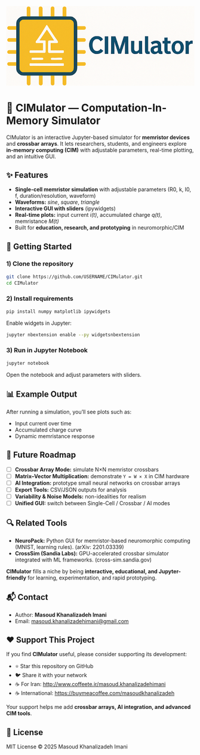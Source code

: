 <p align="center">
  <img src="assets/CIMulator-v1.png" alt="CIMulator Logo" width="640"/>
</p>

# 🧠 CIMulator — Computation-In-Memory Simulator

CIMulator is an interactive Jupyter-based simulator for **memristor devices** and **crossbar arrays**. It lets researchers, students, and engineers explore **in-memory computing (CIM)** with adjustable parameters, real-time plotting, and an intuitive GUI.

## ✨ Features

- **Single-cell memristor simulation** with adjustable parameters (R0, k, I0, f, duration/resolution, waveform)
- **Waveforms:** *sine*, *square*, *triangle*
- **Interactive GUI with sliders** (ipywidgets)
- **Real-time plots:** input current *i(t)*, accumulated charge *q(t)*, memristance *M(t)*
- Built for **education, research, and prototyping** in neuromorphic/CIM

## 🚀 Getting Started

### 1) Clone the repository

```bash
git clone https://github.com/USERNAME/CIMulator.git
cd CIMulator
```

### 2) Install requirements

```bash
pip install numpy matplotlib ipywidgets
```

Enable widgets in Jupyter:

```bash
jupyter nbextension enable --py widgetsnbextension
```

### 3) Run in Jupyter Notebook

```bash
jupyter notebook
```

Open the notebook and adjust parameters with sliders.

## 📊 Example Output

After running a simulation, you’ll see plots such as:
- Input current over time
- Accumulated charge curve
- Dynamic memristance response

## 🧩 Future Roadmap

- [ ] **Crossbar Array Mode:** simulate N×N memristor crossbars  
- [ ] **Matrix–Vector Multiplication:** demonstrate `Y = W × X` in CIM hardware  
- [ ] **AI Integration:** prototype small neural networks on crossbar arrays  
- [ ] **Export Tools:** CSV/JSON outputs for analysis  
- [ ] **Variability & Noise Models:** non-idealities for realism  
- [ ] **Unified GUI:** switch between Single-Cell / Crossbar / AI modes

## 🔍 Related Tools

- **NeuroPack:** Python GUI for memristor-based neuromorphic computing (MNIST, learning rules). (arXiv: 2201.03339)  
- **CrossSim (Sandia Labs):** GPU-accelerated crossbar simulator integrated with ML frameworks. (cross-sim.sandia.gov)

**CIMulator** fills a niche by being **interactive, educational, and Jupyter-friendly** for learning, experimentation, and rapid prototyping.

## 📬 Contact

- Author: **Masoud Khanalizadeh Imani**  
- Email: masoud.khanalizadehimani@gmail.com

## ❤️ Support This Project

If you find **CIMulator** useful, please consider supporting its development:

- ⭐ Star this repository on GitHub  
- 🐦 Share it with your network  
- ☕ For Iran: http://www.coffeete.ir/masoud.khanalizadehimani  
- ☕ International: https://buymeacoffee.com/masoudkhanalizadeh

Your support helps me add **crossbar arrays, AI integration, and advanced CIM tools**.

## 📝 License

MIT License © 2025 Masoud Khanalizadeh Imani
